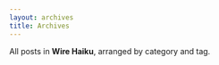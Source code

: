 ```yaml
---
layout: archives
title: Archives
---
```


All posts in **Wire Haiku**, arranged by category and tag.
